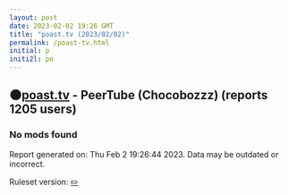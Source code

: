 ```yaml
---
layout: post
date: 2023-02-02 19:26 GMT
title: "poast.tv (2023/02/02)"
permalink: /poast-tv.html
initial: p
initi2l: po
---
```


## 🌑[poast.tv](https://poast.tv) - PeerTube (Chocobozzz) (reports 1205 users)

### No mods found

Report generated on: Thu Feb  2 19:26:44 2023. Data may be outdated or incorrect.

Ruleset version: [✏️](/version-pencil)
